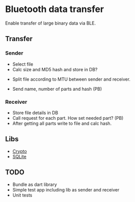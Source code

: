 # Bluetooth data transfer

Enable transfer of large binary data via BLE.

## Transfer

### Sender 

* Select file
* Calc size and MD5 hash and store in DB?
+ Split file according to MTU between sender and receiver.
* Send name, number of parts and hash (PB)

### Receiver

* Store file details in DB
* Call request for each part. How set needed part? (PB)
* After getting all parts write to file and calc hash.


## Libs

* [Crypto](https://pub.dev/packages/crypto)
* [SQLite](https://pub.dev/packages/floor)


## TODO

* Bundle as dart library
* Simple test app including lib as sender and receiver
* Unit tests
 